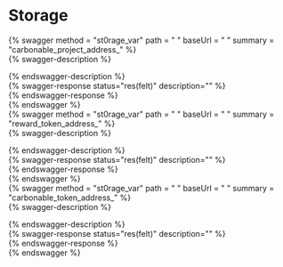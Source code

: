 
Storage
=======
  
{% swagger method = "st0rage_var" path = " " baseUrl = " " summary = "carbonable_project_address_" %}  
{% swagger-description %}  
  
{% endswagger-description %}  
{% swagger-response status="res(felt)" description="" %}  
{% endswagger-response %}  
{% endswagger %}  
{% swagger method = "st0rage_var" path = " " baseUrl = " " summary = "reward_token_address_" %}  
{% swagger-description %}  
  
{% endswagger-description %}  
{% swagger-response status="res(felt)" description="" %}  
{% endswagger-response %}  
{% endswagger %}  
{% swagger method = "st0rage_var" path = " " baseUrl = " " summary = "carbonable_token_address_" %}  
{% swagger-description %}  
  
{% endswagger-description %}  
{% swagger-response status="res(felt)" description="" %}  
{% endswagger-response %}  
{% endswagger %}